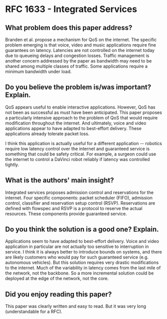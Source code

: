 # RFC 1633 - Integrated Services

## What problem does this paper address?
 Branden et al. propose a mechanism for QoS on the internet. The specific problem emerging is that voice, video and music applications require fine guarantees on latency. Latencies are not controlled on the internet today due to queueing delays and congestion losses. Traffic management is another concern addressed by the paper as bandwidth may need to be shared among multiple classes of traffic. Some applications require a minimum bandwidth under load.

## Do you believe the problem is/was important? Explain.
 QoS appears useful to enable interactive applications. However, QoS has not been as successful as must have been anticipated. This paper proposes a particularly intensive approach to the problem of QoS that would require modification throughout the internet. And ultimately, voice and video applications appear to have adapted to best-effort delivery. These applications already tolerate packet loss.

I think this application is actually useful for a different application -- robotics require low latency control over the internet and guaranteed service is something that could be safety critical. For example, a surgeon could use the internet to control a DaVinci robot reliably if latency was controlled tightly.

## What is the authors' main insight?
 Integrated services proposes admission control and reservations for the internet. Four specific components: packet scheduler (FIFO), admission control, classifier and reservation setup control (RSVP). Reservations are defined with flowspec and RSVP is a protocol to reserve the actual resources. These components provide guaranteed service.

## Do you think the solution is a good one? Explain.
 Applications seem to have adapted to best-effort delivery. Voice and video application in particular are not actually too sensitive to interruption in service. I think it is always better to introduce bounds on systems, and there are likely customers who would pay for such guaranteed service (e.g. autonomous vehicles). But this solution requires very drastic modifications to the internet. Much of the variability in latency comes from the last mile of the network, not the backbone. So a more incremental solution could be deployed at the edge of the network, not the core.

## Did you enjoy reading this paper?
 This paper was clearly written and easy to read. But it was very long (understandable for a RFC).
